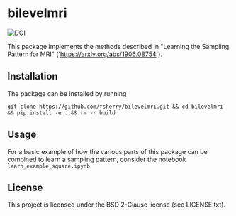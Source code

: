 # bilevelmri

[![DOI](https://zenodo.org/badge/273991739.svg)](https://zenodo.org/badge/latestdoi/273991739)

This package implements the methods described in "Learning the Sampling Pattern for MRI" ('https://arxiv.org/abs/1906.08754').

## Installation

The package can be installed by running

```
git clone https://github.com/fsherry/bilevelmri.git && cd bilevelmri && pip install -e . && rm -r build
```

## Usage

For a basic example of how the various parts of this package can be combined to learn a sampling pattern, consider the notebook `learn_example_square.ipynb`

## License

This project is licensed under the BSD 2-Clause license (see LICENSE.txt).
